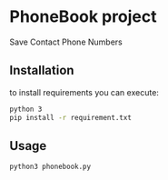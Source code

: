 # PhoneBook project

Save Contact Phone Numbers

## Installation

to install requirements you can execute:

```bash
python 3
pip install -r requirement.txt
```

## Usage

```
python3 phonebook.py
```